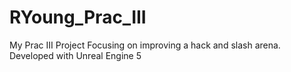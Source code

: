 # RYoung_Prac_III
My Prac III Project
Focusing on improving a hack and slash arena.
Developed with Unreal Engine 5

